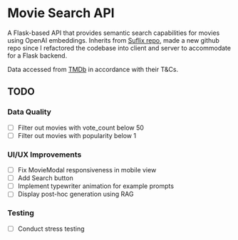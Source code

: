 # Movie Search API

A Flask-based API that provides semantic search capabilities for movies using OpenAI embeddings.
Inherits from [Suflix repo](https://github.com/VedantKh/suflix), made a new github repo since I refactored the codebase into client and server to accommodate for a Flask backend.

Data accessed from [TMDb](https://www.themoviedb.org/) in accordance with their T&Cs.

## TODO

### Data Quality
- [ ] Filter out movies with vote_count below 50 
- [ ] Filter out movies with popularity below 1

### UI/UX Improvements
- [ ] Fix MovieModal responsiveness in mobile view
- [ ] Add Search button
- [ ] Implement typewriter animation for example prompts
- [ ] Display post-hoc generation using RAG

### Testing
- [ ] Conduct stress testing